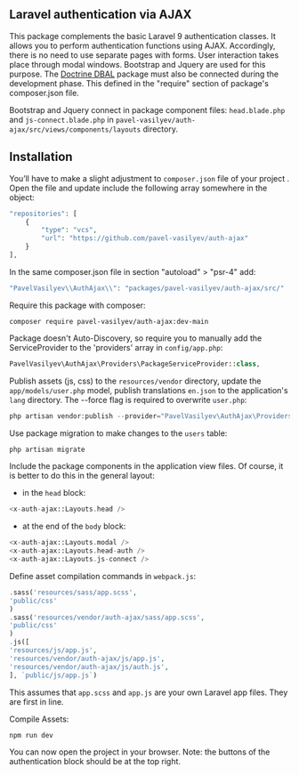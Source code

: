 ## Laravel authentication via AJAX

This package complements the basic Laravel 9 authentication classes. It allows you to perform authentication functions using AJAX. Accordingly, there is no need to use separate pages with forms. User interaction takes place through modal windows. Bootstrap and Jquery are used for this purpose. The [Doctrine DBAL](https://github.com/doctrine/dbal) package must also be connected during the development phase. This defined in the "require" section of package's composer.json file.

Bootstrap and Jquery connect in package component files: `head.blade.php` and `js-connect.blade.php` in `pavel-vasilyev/auth-ajax/src/views/components/layouts` directory.

## Installation

You’ll have to make a slight adjustment to `composer.json` file of your project . Open the file and update include the following array somewhere in the object:

```php
"repositories": [
    {
        "type": "vcs",
        "url": "https://github.com/pavel-vasilyev/auth-ajax"
    }
],
```

In the same composer.json file in section "autoload" > "psr-4" add:

```php
"PavelVasilyev\\AuthAjax\\": "packages/pavel-vasilyev/auth-ajax/src/"
```


Require this package with composer:

```shell
composer require pavel-vasilyev/auth-ajax:dev-main
```

Package doesn't Auto-Discovery, so require you to manually add the ServiceProvider to the 'providers' array in `config/app.php`:

```php
PavelVasilyev\AuthAjax\Providers\PackageServiceProvider::class,
```

Publish assets (js, css) to the `resources/vendor` directory, update the `app/models/user.php` model, publish translations `en.json` to the application's `lang` directory. The --force flag is required to overwrite `user.php`:

```php
php artisan vendor:publish --provider="PavelVasilyev\AuthAjax\Providers\PackageServiceProvider" --tag=sass --tag=js --tag=user --tag=fonts --tag=middleware --force
```

Use package migration to make changes to the `users` table:

```php
php artisan migrate
```

Include the package components in the application view files. Of course, it is better to do this in the general layout:
- in the `head` block:
```php
<x-auth-ajax::Layouts.head />
```
- at the end of the `body` block:
```php
<x-auth-ajax::Layouts.modal />
<x-auth-ajax::Layouts.head-auth />
<x-auth-ajax::Layouts.js-connect />
```

Define asset compilation commands in `webpack.js`:
```php
.sass('resources/sass/app.scss',
'public/css'
)
.sass('resources/vendor/auth-ajax/sass/app.scss',
'public/css'
)
.js([
'resources/js/app.js',
'resources/vendor/auth-ajax/js/app.js',
'resources/vendor/auth-ajax/js/auth.js',
], `public/js/app.js`)
```
This assumes that `app.scss` and `app.js` are your own Laravel app files. They are first in line.

Compile Assets: 
```php
npm run dev
```
You can now open the project in your browser. Note: the buttons of the authentication block should be at the top right.
